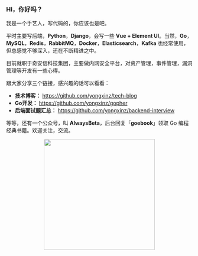 
### Hi，你好吗？

我是一个手艺人，写代码的，你应该也是吧。

平时主要写后端，**Python**，**Django**，会写一些 **Vue + Element UI**。当然，**Go**，**MySQL**，**Redis**，**RabbitMQ**，**Docker**，**Elasticsearch**，**Kafka** 也经常使用，但总感觉不够深入，还在不断精进之中。

目前就职于奇安信科技集团，主要做内网安全平台，对资产管理，事件管理，漏洞管理等开发有一些心得。

跟大家分享三个链接，感兴趣的话可以看看：

- **技术博客：** https://github.com/yongxinz/tech-blog
- **Go开发：** https://github.com/yongxinz/gopher
- **后端面试题汇总：** https://github.com/yongxinz/backend-interview

等等，还有一个公众号，叫 **AlwaysBeta**，后台回复「**goebook**」领取 Go 编程经典书籍。欢迎关注，交流。

<center class="half">
    <img src="https://github.com/yongxinz/gopher/blob/main/alwaysbeta.JPG" width="300"/>
</center>
